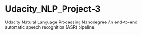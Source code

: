 # Udacity_NLP_Project-3
Udacity Natural Language Processing Nanodegree
An end-to-end automatic speech recognition (ASR) pipeline.
